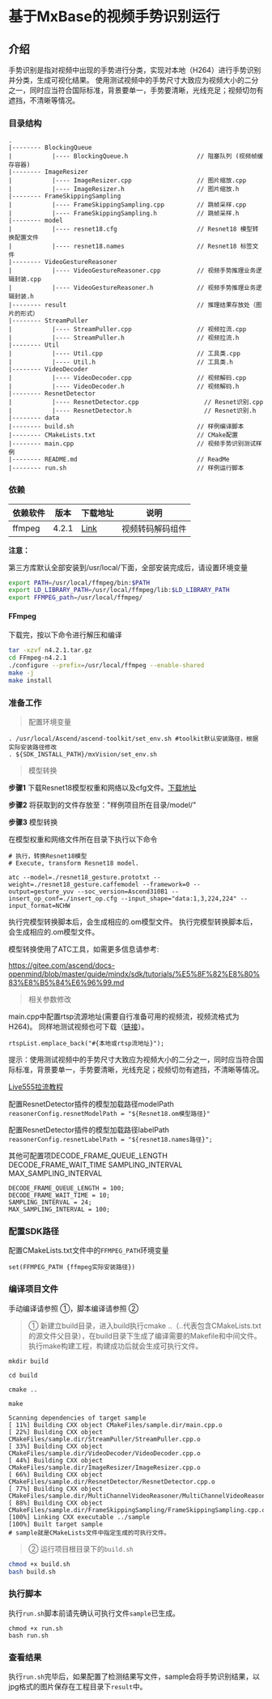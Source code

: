 # 基于MxBase的视频手势识别运行

## 介绍

手势识别是指对视频中出现的手势进行分类，实现对本地（H264）进行手势识别并分类，生成可视化结果。
使用测试视频中的手势尺寸大致应为视频大小的二分之一，同时应当符合国际标准，背景要单一，手势要清晰，光线充足；视频切勿有遮挡，不清晰等情况。

### 目录结构
```
.
|-------- BlockingQueue
|           |---- BlockingQueue.h                   // 阻塞队列 (视频帧缓存容器)
|-------- ImageResizer
|           |---- ImageResizer.cpp                  // 图片缩放.cpp
|           |---- ImageResizer.h                    // 图片缩放.h
|-------- FrameSkippingSampling
|           |---- FrameSkippingSampling.cpp         // 跳帧采样.cpp
|           |---- FrameSkippingSampling.h           // 跳帧采样.h
|-------- model
|           |---- resnet18.cfg                      // Resnet18 模型转换配置文件
|           |---- resnet18.names                    // Resnet18 标签文件
|-------- VideoGestureReasoner
|           |---- VideoGestureReasoner.cpp          // 视频手势推理业务逻辑封装.cpp
|           |---- VideoGestureReasoner.h            // 视频手势推理业务逻辑封装.h
|-------- result                                    // 推理结果存放处（图片的形式）
|-------- StreamPuller
|           |---- StreamPuller.cpp                  // 视频拉流.cpp
|           |---- StreamPuller.h                    // 视频拉流.h
|-------- Util
|           |---- Util.cpp                          // 工具类.cpp
|           |---- Util.h                            // 工具类.h
|-------- VideoDecoder
|           |---- VideoDecoder.cpp                  // 视频解码.cpp
|           |---- VideoDecoder.h                    // 视频解码.h
|-------- ResnetDetector
|           |---- ResnetDetector.cpp                  // Resnet识别.cpp
|           |---- ResnetDetector.h                    // Resnet识别.h
|-------- data
|-------- build.sh                                  // 样例编译脚本
|-------- CMakeLists.txt                            // CMake配置
|-------- main.cpp                                  // 视频手势识别测试样例
|-------- README.md                                 // ReadMe
|-------- run.sh                                    // 样例运行脚本

```

### 依赖
| 依赖软件      | 版本   | 下载地址                                                     | 说明                                         |
| ------------- | ------ | ------------------------------------------------------------ | -------------------------------------------- |
| ffmpeg        | 4.2.1  | [Link](https://github.com/FFmpeg/FFmpeg/archive/n4.2.1.tar.gz) | 视频转码解码组件                             |

**注意：**

第三方库默认全部安装到/usr/local/下面，全部安装完成后，请设置环境变量
```bash
export PATH=/usr/local/ffmpeg/bin:$PATH
export LD_LIBRARY_PATH=/usr/local/ffmpeg/lib:$LD_LIBRARY_PATH
export FFMPEG_path=/usr/local/ffmpeg/
```

#### FFmpeg

下载完，按以下命令进行解压和编译

```bash
tar -xzvf n4.2.1.tar.gz
cd FFmpeg-n4.2.1
./configure --prefix=/usr/local/ffmpeg --enable-shared
make -j
make install
```

### 准备工作
> 配置环境变量

```
. /usr/local/Ascend/ascend-toolkit/set_env.sh #toolkit默认安装路径，根据实际安装路径修改
. ${SDK_INSTALL_PATH}/mxVision/set_env.sh
```

> 模型转换

**步骤1** 下载Resnet18模型权重和网络以及cfg文件。[下载地址](https://mindx.sdk.obs.cn-north-4.myhuaweicloud.com/mindxsdk-referenceapps%20/contrib/VideoGestureRecognition/model.zip)

**步骤2** 将获取到的文件存放至："样例项目所在目录/model/"

**步骤3** 模型转换

在模型权重和网络文件所在目录下执行以下命令

```
# 执行，转换Resnet18模型
# Execute, transform Resnet18 model.

atc --model=./resnet18_gesture.prototxt --weight=./resnet18_gesture.caffemodel --framework=0 --output=gesture_yuv --soc_version=Ascend310B1 --insert_op_conf=./insert_op.cfg --input_shape="data:1,3,224,224" --input_format=NCHW
```

执行完模型转换脚本后，会生成相应的.om模型文件。 执行完模型转换脚本后，会生成相应的.om模型文件。

模型转换使用了ATC工具，如需更多信息请参考:

 https://gitee.com/ascend/docs-openmind/blob/master/guide/mindx/sdk/tutorials/%E5%8F%82%E8%80%83%E8%B5%84%E6%96%99.md

> 相关参数修改

main.cpp中配置rtsp流源地址(需要自行准备可用的视频流，视频流格式为H264)。
同样地测试视频也可下载（[链接](https://mindx.sdk.obs.cn-north-4.myhuaweicloud.com/mindxsdk-referenceapps%20/contrib/VideoGestureRecognition/data.zip)）。

```rtspList.emplace_back("#{本地或rtsp流地址}"); ```

提示：使用测试视频中的手势尺寸大致应为视频大小的二分之一，同时应当符合国际标准，背景要单一，手势要清晰，光线充足；视频切勿有遮挡，不清晰等情况。

[Live555拉流教程](../../docs/参考资料/Live555离线视频转RTSP说明文档.md)

配置ResnetDetector插件的模型加载路径modelPath
```reasonerConfig.resnetModelPath = "${Resnet18.om模型路径}"```

配置ResnetDetector插件的模型加载路径labelPath
```reasonerConfig.resnetLabelPath = "${resnet18.names路径}";```

其他可配置项DECODE_FRAME_QUEUE_LENGTH DECODE_FRAME_WAIT_TIME SAMPLING_INTERVAL MAX_SAMPLING_INTERVAL
```
DECODE_FRAME_QUEUE_LENGTH = 100; 
DECODE_FRAME_WAIT_TIME = 10; 
SAMPLING_INTERVAL = 24; 
MAX_SAMPLING_INTERVAL = 100;
```

### 配置SDK路径

配置CMakeLists.txt文件中的`FFMPEG_PATH`环境变量

```
set(FFMPEG_PATH {ffmpeg实际安装路径})

```


### 编译项目文件

手动编译请参照 ①，脚本编译请参照 ②

>  ① 新建立build目录，进入build执行cmake ..（..代表包含CMakeLists.txt的源文件父目录），在build目录下生成了编译需要的Makefile和中间文件。执行make构建工程，构建成功后就会生成可执行文件。

```
mkdir build

cd build

cmake ..

make

Scanning dependencies of target sample
[ 11%] Building CXX object CMakeFiles/sample.dir/main.cpp.o
[ 22%] Building CXX object CMakeFiles/sample.dir/StreamPuller/StreamPuller.cpp.o
[ 33%] Building CXX object CMakeFiles/sample.dir/VideoDecoder/VideoDecoder.cpp.o
[ 44%] Building CXX object CMakeFiles/sample.dir/ImageResizer/ImageResizer.cpp.o
[ 66%] Building CXX object CMakeFiles/sample.dir/ResnetDetector/ResnetDetector.cpp.o
[ 77%] Building CXX object CMakeFiles/sample.dir/MultiChannelVideoReasoner/MultiChannelVideoReasoner.cpp.o
[ 88%] Building CXX object CMakeFiles/sample.dir/FrameSkippingSampling/FrameSkippingSampling.cpp.o
[100%] Linking CXX executable ../sample
[100%] Built target sample
# sample就是CMakeLists文件中指定生成的可执行文件。
```

>  ② 运行项目根目录下的`build.sh`
```bash
chmod +x build.sh
bash build.sh
```
### 执行脚本

执行`run.sh`脚本前请先确认可执行文件`sample`已生成。

```
chmod +x run.sh
bash run.sh
```

### 查看结果

执行`run.sh`完毕后，如果配置了检测结果写文件，sample会将手势识别结果，以jpg格式的图片保存在工程目录下`result`中。